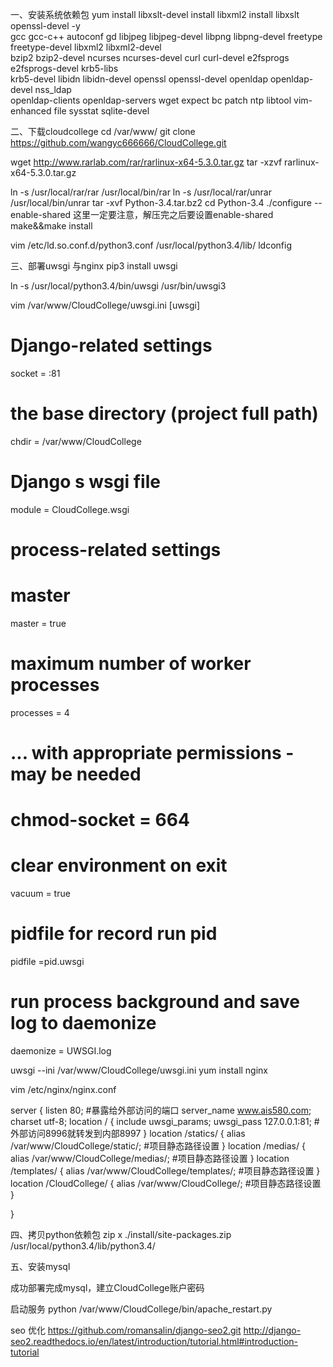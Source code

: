 一、安装系统依赖包
 yum install libxslt-devel  install libxml2   install libxslt  openssl-devel -y \
gcc gcc-c++ autoconf gd libjpeg libjpeg-devel libpng libpng-devel freetype \
freetype-devel libxml2 libxml2-devel \
bzip2 bzip2-devel ncurses ncurses-devel curl curl-devel e2fsprogs e2fsprogs-devel krb5-libs \
krb5-devel libidn libidn-devel openssl openssl-devel openldap openldap-devel nss_ldap \
openldap-clients openldap-servers wget expect bc patch ntp libtool vim-enhanced file sysstat sqlite-devel

二、下载cloudcollege
cd /var/www/
git clone https://github.com/wangyc666666/CloudCollege.git


wget http://www.rarlab.com/rar/rarlinux-x64-5.3.0.tar.gz
 tar -xzvf rarlinux-x64-5.3.0.tar.gz 

ln -s /usr/local/rar/rar /usr/local/bin/rar
ln -s /usr/local/rar/unrar /usr/local/bin/unrar
tar -xvf Python-3.4.tar.bz2
  cd Python-3.4
  ./configure  --enable-shared       这里一定要注意，解压完之后要设置enable-shared
 make&&make install

 vim /etc/ld.so.conf.d/python3.conf
/usr/local/python3.4/lib/
ldconfig

三、部署uwsgi 与nginx
pip3 install uwsgi

ln -s /usr/local/python3.4/bin/uwsgi /usr/bin/uwsgi3

vim /var/www/CloudCollege/uwsgi.ini
[uwsgi]
# Django-related settings
socket = :81

# the base directory (project full path)
chdir           = /var/www/CloudCollege

# Django s wsgi file
module          = CloudCollege.wsgi

# process-related settings
# master
master          = true

# maximum number of worker processes
processes       = 4

# ... with appropriate permissions - may be needed
# chmod-socket    = 664
# clear environment on exit
vacuum          = true
# pidfile for record run pid 
pidfile        =pid.uwsgi
# run process background and save log to daemonize
daemonize    = UWSGI.log

uwsgi --ini /var/www/CloudCollege/uwsgi.ini
yum install nginx


vim /etc/nginx/nginx.conf


server {
    listen 80; #暴露给外部访问的端口
    server_name www.ais580.com;
        charset utf-8;
    location / {
        include uwsgi_params;
        uwsgi_pass 127.0.0.1:81; #外部访问8996就转发到内部8997
    }
    location /statics/ {
        alias /var/www/CloudCollege/static/; #项目静态路径设置
    }
    location /medias/ {
        alias /var/www/CloudCollege/medias/; #项目静态路径设置
    }
    location /templates/ {
        alias /var/www/CloudCollege/templates/; #项目静态路径设置
    }
    location /CloudCollege/ {
        alias /var/www/CloudCollege/; #项目静态路径设置
    }


}


四、拷贝python依赖包
zip x ./install/site-packages.zip /usr/local/python3.4/lib/python3.4/

五、安装mysql

成功部署完成mysql，建立CloudCollege账户密码

启动服务
python /var/www/CloudCollege/bin/apache_restart.py

seo 优化
https://github.com/romansalin/django-seo2.git
http://django-seo2.readthedocs.io/en/latest/introduction/tutorial.html#introduction-tutorial
